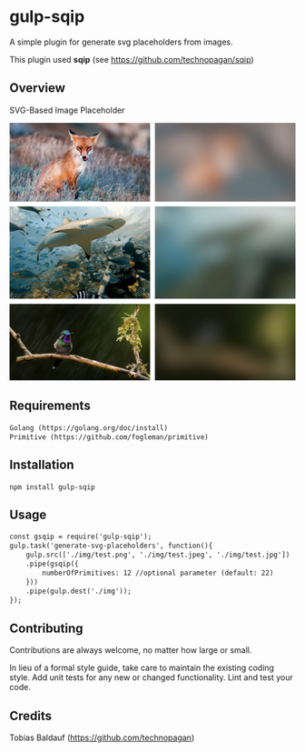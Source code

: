 **gulp-sqip**
=============

A simple plugin for generate svg placeholders from images.

This plugin used **sqip** (see https://github.com/technopagan/sqip)

## Overview
SVG-Based Image Placeholder

![Demo results](demo/demo.png)

## Requirements
    Golang (https://golang.org/doc/install)
    Primitive (https://github.com/fogleman/primitive)
    
## Installation 
    npm install gulp-sqip
    
## Usage
    const gsqip = require('gulp-sqip');
    gulp.task('generate-svg-placeholders', function(){
        gulp.src(['./img/test.png', './img/test.jpeg', './img/test.jpg'])
        .pipe(gsqip({
            numberOfPrimitives: 12 //optional parameter (default: 22)
        }))
        .pipe(gulp.dest('./img'));
    });
  
## Contributing
Contributions are always welcome, no matter how large or small.

In lieu of a formal style guide, take care to maintain the existing coding style. Add unit tests for any new or changed functionality. Lint and test your code.

## Credits
Tobias Baldauf (https://github.com/technopagan)
